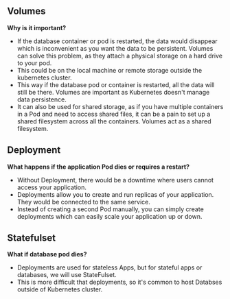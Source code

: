 ## Volumes

**Why is it important?**
- If the database container or pod is restarted, the data would disappear which is inconvenient as you want the data to be persistent. Volumes can solve this problem, as they attach a physical storage on a hard drive to your pod.
- This could be on the local machine or remote storage outside the kubernetes cluster.
- This way if the database pod or container is restarted, all the data will still be there. Volumes are important as Kubernetes doesn't manage data persistence.
- It can also be used for shared storage, as if you have multiple containers in a Pod and need to access shared files, it can be a pain to set up a shared filesystem across all the containers. Volumes act as a shared filesystem.

## Deployment

**What happens if the application Pod dies or requires a restart?**
- Without Deployment, there would be a downtime where users cannot access your application.
- Deployments allow you to create and run replicas of your application. They would be connected to the same service.
- Instead of creating a second Pod manually, you can simply create deployments which can easily scale your application up or down.

## Statefulset

**What if database pod dies?**
- Deployments are used for stateless Apps, but for stateful apps or databases, we will use StateFulset.
- This is more difficult that deployments, so it's common to host Databses outside of Kubernetes cluster.

